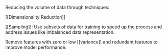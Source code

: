 Reducing the volume of data through techniques:

[[Dimensionality Reduction]]

[[Sampling]]: Use subsets of data for training to speed up the process and address issues like imbalanced data representation.

Remove features with zero or low [[variance]] and redundant features to improve model performance.